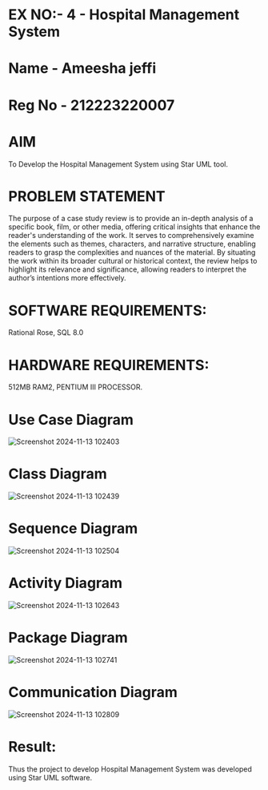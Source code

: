 # EX NO:- 4  -  Hospital Management System
# Name - Ameesha jeffi
# Reg No - 212223220007
# AIM
To Develop the Hospital Management System using Star UML tool.
# PROBLEM STATEMENT
The purpose of a case study review is to provide an in-depth analysis of a specific book, film, or other media, offering critical insights that enhance the reader's understanding of the work. It serves to comprehensively examine the elements such as themes, characters, and narrative structure, enabling readers to grasp the complexities and nuances of the material. By situating the work within its broader cultural or historical context, the review helps to highlight its relevance and significance, allowing readers to interpret the author’s intentions more effectively. 
 
# SOFTWARE REQUIREMENTS:
Rational Rose,
SQL 8.0
# HARDWARE REQUIREMENTS:
512MB RAM2, PENTIUM III PROCESSOR.

# Use Case Diagram

![Screenshot 2024-11-13 102403](https://github.com/user-attachments/assets/2b84a08f-9ec9-4a9d-9d2f-b9089005b943)

# Class Diagram

![Screenshot 2024-11-13 102439](https://github.com/user-attachments/assets/ad26acb8-3208-431d-bf89-f35cbb4c5c37)

# Sequence Diagram

![Screenshot 2024-11-13 102504](https://github.com/user-attachments/assets/79398971-8b36-40a1-9c9c-9db28d760c9f)

# Activity Diagram

![Screenshot 2024-11-13 102643](https://github.com/user-attachments/assets/1aff03de-9a1d-480b-be8d-31eef218a05e)

# Package Diagram

![Screenshot 2024-11-13 102741](https://github.com/user-attachments/assets/6e8a5e60-7b7e-4638-9557-b8e0281b7789)


# Communication Diagram

![Screenshot 2024-11-13 102809](https://github.com/user-attachments/assets/c0be96c9-2cd6-4aa7-a305-35533ef1410a)


# Result:
 
Thus the project to develop Hospital Management System was developed using Star UML software.



